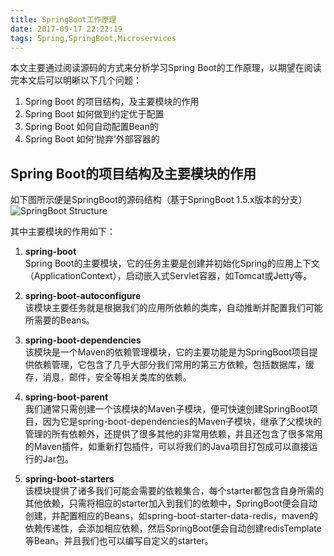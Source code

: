 ```yaml
---
title: SpringBoot工作原理
date: 2017-09-17 22:22:19
tags: Spring,SpringBoot,Microservices
---
```


本文主要通过阅读源码的方式来分析学习Spring Boot的工作原理，以期望在阅读完本文后可以明晰以下几个问题：  

1. Spring Boot 的项目结构，及主要模块的作用  
2. Spring Boot 如何做到约定优于配置  
3. Spring Boot 如何自动配置Bean的  
4. Spring Boot 如何‘抛弃’外部容器的  

<!-- more -->

## Spring Boot的项目结构及主要模块的作用  

如下图所示便是SpringBoot的源码结构（基于SpringBoot 1.5.x版本的分支）  
![SpringBoot Structure](/images/springboot-structure.PNG)  

其中主要模块的作用如下：  
1. **spring-boot**  
Spring Boot的主要模块，它的任务主要是创建并初始化Spring的应用上下文（ApplicationContext），启动嵌入式Servlet容器，如Tomcat或Jetty等。  

2. **spring-boot-autoconfigure**  
该模块主要任务就是根据我们的应用所依赖的类库，自动推断并配置我们可能所需要的Beans。  

3. **spring-boot-dependencies**  
该模块是一个Maven的依赖管理模块，它的主要功能是为SpringBoot项目提供依赖管理，它包含了几乎大部分我们常用的第三方依赖，包括数据库，缓存，消息，邮件，安全等相关类库的依赖。

4. **spring-boot-parent**  
我们通常只需创建一个该模块的Maven子模块，便可快速创建SpringBoot项目，因为它是spring-boot-dependencies的Maven子模块，继承了父模块的管理的所有依赖外，还提供了很多其他的非常用依赖，并且还包含了很多常用的Maven插件，如重新打包插件，可以将我们的Java项目打包成可以直接运行的Jar包。  

5. **spring-boot-starters**  
该模块提供了诸多我们可能会需要的依赖集合，每个starter都包含自身所需的其他依赖，只需将相应的starter加入到我们的依赖中，SpringBoot便会自动创建，并配置相应的Beans，如spring-boot-starter-data-redis，maven的依赖传递性，会添加相应依赖，然后SpringBoot便会自动创建redisTemplate等Bean。并且我们也可以编写自定义的starter。  



